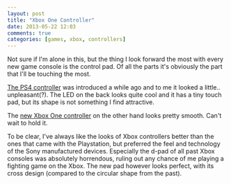 ```yaml
---
layout: post
title: "Xbox One Controller"
date: 2013-05-22 12:03
comments: true
categories: [games, xbox, controllers]
---
```


Not sure if I'm alone in this, but the thing I look forward the most with every new game console is the control pad. Of all the parts it's obviously the part that I'll be touching the most.

<!-- more -->

[The PS4 controller](http://kotaku.com/5985768/heres-sonys-new-ps4-controller) was introduced a while ago and to me it looked a little.. unpleasant(?). The LED on the back looks quite cool and it has a tiny touch pad, but its shape is not something I find attractive.

The [new Xbox One controller](http://www.ign.com/articles/2013/05/22/xbox-one-controller-hands-on) on the other hand looks pretty smooth. Can't wait to hold it.

To be clear, I've always like the looks of Xbox controllers better than the ones that came with the Playstation, but preferred the feel and technology of the Sony manufactured devices. Especially the d-pad of all past Xbox consoles was absolutely horrendous, ruling out any chance of me playing a fighting game on the Xbox. The new pad however looks perfect, with its cross design (compared to the circular shape from the past).

